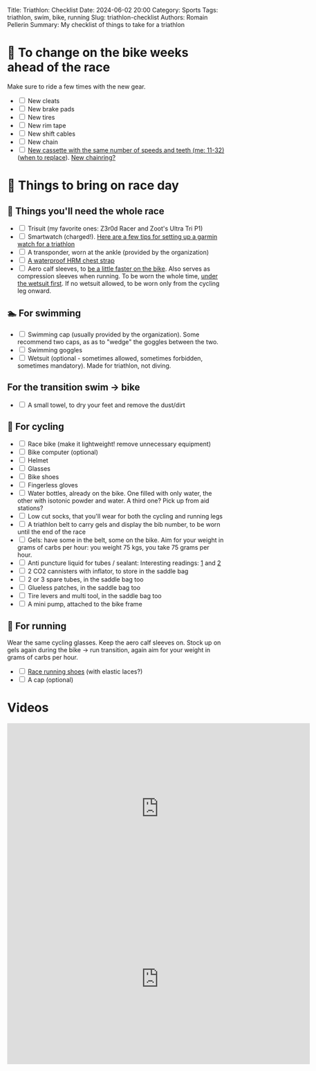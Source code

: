 Title: Triathlon: Checklist
Date: 2024-06-02 20:00
Category: Sports
Tags: triathlon, swim, bike, running
Slug: triathlon-checklist
Authors: Romain Pellerin
Summary: My checklist of things to take for a triathlon

# 📅 To change on the bike weeks ahead of the race

Make sure to ride a few times with the new gear.

- <input type="checkbox" /> New cleats
- <input type="checkbox" /> New brake pads
- <input type="checkbox" /> New tires
- <input type="checkbox" /> New rim tape
- <input type="checkbox" /> New shift cables
- <input type="checkbox" /> New chain
- <input type="checkbox" /> [New cassette with the same number of speeds and teeth (me: 11-32)](<(https://www.bike24.com/p2271410.html)>) ([when to replace](https://www.reddit.com/r/cycling/comments/b5to2b/time_to_replace_my_crank_set_and_cassette_pics/)). [New chainring?](https://www.youtube.com/watch?v=8LqTmvuf6tw)

# 🧳 Things to bring on race day

## 📝 Things you'll need the whole race

- <input type="checkbox" /> Trisuit (my favorite ones: Z3r0d Racer and Zoot's Ultra Tri P1)
- <input type="checkbox" /> Smartwatch (charged!). [Here are a few tips for setting up a garmin watch for a triathlon](https://www.reddit.com/r/triathlon/comments/doqkn5/a_few_tips_for_setting_up_a_garmin_watch_for_a/)
- <input type="checkbox" /> A transponder, worn at the ankle (provided by the organization)
- <input type="checkbox" /> [A waterproof HRM chest strap](https://www.garmin.com/fr-FR/p/770963)
- <input type="checkbox" /> Aero calf sleeves, to [be a little faster on the bike](https://www.reddit.com/r/triathlon/comments/1766z7k/aero_calf_sleeves_best_ones/). Also serves as compression sleeves when running. To be worn the whole time, [under the wetsuit first](https://www.reddit.com/r/triathlon/comments/10drh2b/do_triathletes_swim_with_compression_calf_sleeves/). If no wetsuit allowed, to be worn only from the cycling leg onward.

## 🏊 For swimming

- <input type="checkbox" /> Swimming cap (usually provided by the organization). Some recommend two caps, as as to "wedge" the goggles between the two.
- <input type="checkbox" /> Swimming goggles
- <input type="checkbox" /> Wetsuit (optional - sometimes allowed, sometimes forbidden, sometimes mandatory). Made for triathlon, not diving.

## For the transition swim -> bike

- <input type="checkbox" /> A small towel, to dry your feet and remove the dust/dirt

## 🚴 For cycling

- <input type="checkbox" /> Race bike (make it lightweight! remove unnecessary equipment)
- <input type="checkbox" /> Bike computer (optional)
- <input type="checkbox" /> Helmet
- <input type="checkbox" /> Glasses
- <input type="checkbox" /> Bike shoes
- <input type="checkbox" /> Fingerless gloves
- <input type="checkbox" /> Water bottles, already on the bike. One filled with only water, the other with isotonic powder and water. A third one? Pick up from aid stations?
- <input type="checkbox" /> Low cut socks, that you'll wear for both the cycling and running legs
- <input type="checkbox" /> A triathlon belt to carry gels and display the bib number, to be worn until the end of the race
- <input type="checkbox" /> Gels: have some in the belt, some on the bike. Aim for your weight in grams of carbs per hour: you weight 75 kgs, you take 75 grams per hour.
- <input type="checkbox" /> Anti puncture liquid for tubes / sealant: Interesting readings: [1](https://www.reddit.com/r/triathlon/comments/3t0g71/puncture_in_race/) and [2](https://www.reddit.com/r/IronmanTriathlon/comments/p1hohl/comment/h8e6c9n/)
- <input type="checkbox" /> 2 CO2 cannisters with inflator, to store in the saddle bag
- <input type="checkbox" /> 2 or 3 spare tubes, in the saddle bag too
- <input type="checkbox" /> Glueless patches, in the saddle bag too
- <input type="checkbox" /> Tire levers and multi tool, in the saddle bag too
- <input type="checkbox" /> A mini pump, attached to the bike frame

## 🏃 For running

Wear the same cycling glasses. Keep the aero calf sleeves on. Stock up on gels again during the bike -> run transition, again aim for your weight in grams of carbs per hour.

- <input type="checkbox" /> [Race running shoes]({filename}/running-and-pronation.md) (with elastic laces?)
- <input type="checkbox" /> A cap (optional)

# Videos

<iframe width="700" height="394" src="https://www.youtube-nocookie.com/embed/qcy1s4raoEE" title="YouTube video player" frameborder="0" allow="accelerometer; autoplay; clipboard-write; encrypted-media; gyroscope; picture-in-picture" allowfullscreen></iframe>

<iframe width="700" height="394" src="https://www.youtube-nocookie.com/embed/p5KLCtdhOUE" title="YouTube video player" frameborder="0" allow="accelerometer; autoplay; clipboard-write; encrypted-media; gyroscope; picture-in-picture" allowfullscreen></iframe>
